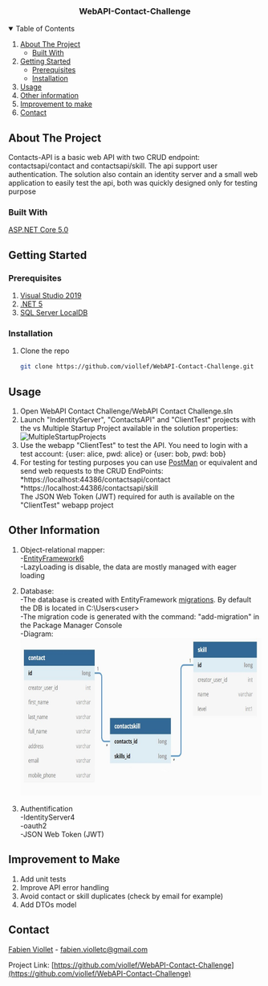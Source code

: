 <h3 align="center">WebAPI-Contact-Challenge</h3>

<!-- TABLE OF CONTENTS -->
<details open="open">
  <summary>Table of Contents</summary>
  <ol>
    <li>
      <a href="#about-the-project">About The Project</a>
      <ul>
        <li><a href="#built-with">Built With</a></li>
      </ul>
    </li>
    <li>
      <a href="#getting-started">Getting Started</a>
      <ul>
        <li><a href="#prerequisites">Prerequisites</a></li>
        <li><a href="#installation">Installation</a></li>
      </ul>
    </li>
    <li><a href="#usage">Usage</a></li>
    <li><a href="#other-information">Other information</a></li>
    <li><a href="#improvement">Improvement to make</a></li>
    <li><a href="#contact">Contact</a></li>
  </ol>
</details>



<!-- ABOUT THE PROJECT -->
## About The Project
Contacts-API is a basic web API with two CRUD endpoint: contactsapi/contact and contactsapi/skill. The api support user authentication. 
The solution also contain an identity server and a small web application to easily test the api, both was quickly designed only for testing purpose 

### Built With
[ASP.NET Core 5.0](https://docs.microsoft.com/fr-fr/dotnet/core/dotnet-five)



<!-- GETTING STARTED -->
## Getting Started

### Prerequisites
1. [Visual Studio 2019](https://visualstudio.microsoft.com/fr/downloads/)
2. [.NET 5](https://dotnet.microsoft.com/download/dotnet/5.0)
3. [SQL Server LocalDB](https://docs.microsoft.com/en-us/sql/database-engine/configure-windows/sql-server-express-localdb?view=sql-server-ver15)


### Installation

1. Clone the repo
   ```sh
   git clone https://github.com/viollef/WebAPI-Contact-Challenge.git
   ```

<!-- USAGE EXAMPLES -->
## Usage
1. Open WebAPI Contact Challenge/WebAPI Contact Challenge.sln</br>
2. Launch "IndentityServer", "ContactsAPI" and "ClientTest" projects with the vs Multiple Startup Project available in the solution properties:
<img src="Images/MultipleStartupProjects" alt="MultipleStartupProjects" width="787" height="546"> </br>
3. Use the webapp "ClientTest" to test the API. You need to login with a test account: {user: alice, pwd: alice} or {user: bob, pwd: bob}</br>
4. For testing for testing purposes you can use [PostMan](https://www.postman.com/) or equivalent and send web requests to the CRUD EndPoints: 
*https://localhost:44386/contactsapi/contact
*https://localhost:44386/contactsapi/skill </br>
The JSON Web Token (JWT) required for auth is available on the "ClientTest" webapp project </br>

<!-- OTHER INFORMATION -->
## Other Information

1. Object-relational mapper: </br>
	-[EntityFramework6](https://docs.microsoft.com/fr-fr/ef/ef6/) </br>
	-LazyLoading is disable, the data are mostly managed with eager loading </br>

2. Database: </br>
	-The database is created with EntityFramework [migrations](https://docs.microsoft.com/fr-fr/ef/core/managing-schemas/migrations/?tabs=dotnet-core-cli). By default the DB is located in C:\Users\<user> </br>
	-The migration code is generated with the command: "add-migration" in the Package Manager Console </br>
	-Diagram: </br>
	<img src="Images/dbDiagram.jpg" alt="dbDiagram" width="704" height="314"> </br>
	
3. Authentification </br>
	-IdentityServer4 </br>
	-oauth2 </br>
	-JSON Web Token (JWT)


<!-- IMPROVEMENT -->
## Improvement to Make
1. Add unit tests
2. Improve API error handling
3. Avoid contact or skill duplicates (check by email for example)
4. Add DTOs model

<!-- CONTACT -->
## Contact

[Fabien Viollet](https://www.linkedin.com/in/fabien-viollet-297832b6/) - fabien.violletc@gmail.com

Project Link: [https://github.com/viollef/WebAPI-Contact-Challenge](https://github.com/viollef/WebAPI-Contact-Challenge)